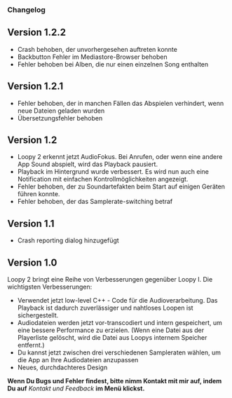 ### Changelog

## Version 1.2.2

* Crash behoben, der unvorhergesehen auftreten konnte
* Backbutton Fehler im Mediastore-Browser behoben
* Fehler behoben bei Alben, die nur einen einzelnen Song enthalten

## Version 1.2.1

* Fehler behoben, der in manchen Fällen das Abspielen verhindert, wenn neue Dateien geladen wurden
* Übersetzungsfehler behoben

## Version 1.2

* Loopy 2 erkennt jetzt AudioFokus. Bei Anrufen, oder wenn eine andere App Sound abspielt, wird das Playback pausiert.
* Playback im Hintergrund wurde verbessert. Es wird nun auch eine Notification mit einfachen Kontrollmöglichkeiten angezeigt.
* Fehler behoben, der zu Soundartefakten beim Start auf einigen Geräten führen konnte.
* Fehler behoben, der das Samplerate-switching  betraf 

## Version 1.1

* Crash reporting dialog hinzugefügt

## Version 1.0

Loopy 2 bringt eine Reihe von Verbesserungen gegenüber Loopy I. Die wichtigsten Verbesserungen:

* Verwendet jetzt low-level C++ - Code für die Audioverarbeitung. Das Playback ist dadurch
  zuverlässiger und nahtloses Loopen ist sichergestellt.
* Audiodateien werden jetzt vor-transcodiert und intern gespeichert, um eine bessere Performance zu
  erzielen. (Wenn eine Datei aus der Playerliste gelöscht, wird die Datei aus Loopys internem
  Speicher entfernt.)
* Du kannst jetzt zwischen drei verschiedenen Sampleraten wählen, um die App an Ihre Audiodateien
  anzupassen
* Neues, durchdachteres Design

**Wenn Du Bugs und Fehler findest, bitte nimm Kontakt mit mir auf, indem Du auf** *Kontakt und
Feedback* **im Menü klickst.**


